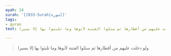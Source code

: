 ```yaml
---
ayah: 14
surah: '[[033-Surah|سورة]]'
tags:
- quran
text: ولو دخلت عليهم من أقطارها ثم سئلوا الفتنة لآتوها وما تلبثوا بها إلا يسيرا

---
```

> ولو دخلت عليهم من أقطارها ثم سئلوا الفتنة لآتوها وما تلبثوا بها إلا يسيرا
